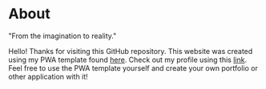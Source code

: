 # About

"From the imagination to reality."

Hello! Thanks for visiting this GitHub repository. This website was created using my PWA template found [here](https://github.com/HansenJacobA/template-pwa). Check out my profile using this [link](https://portfolio-jah.vercel.app/home). Feel free to use the PWA template yourself and create your own portfolio or other application with it!
